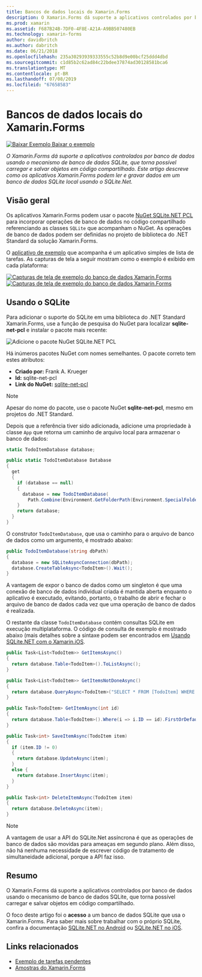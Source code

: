 ```yaml
---
title: Bancos de dados locais do Xamarin.Forms
description: O Xamarin.Forms dá suporte a aplicativos controlados por banco de dados usando o mecanismo de banco de dados SQLite, que torna possível carregar e salvar objetos em código compartilhado. Este artigo descreve como os aplicativos Xamarin.Forms podem ler e gravar dados em um banco de dados SQLite local usando o SQLite.Net.
ms.prod: xamarin
ms.assetid: F687B24B-7DF0-4F8E-A21A-A9BB507480EB
ms.technology: xamarin-forms
author: davidbritch
ms.author: dabritch
ms.date: 06/21/2018
ms.openlocfilehash: 235a30293939333555c52b8d9e00bcf25ddd4dbd
ms.sourcegitcommit: c1d85b2c62ad84c22bdee37874ad30128581bca6
ms.translationtype: MT
ms.contentlocale: pt-BR
ms.lasthandoff: 07/08/2019
ms.locfileid: "67658583"
---
```

# <a name="xamarinforms-local-databases"></a>Bancos de dados locais do Xamarin.Forms

[![Baixar Exemplo](~/media/shared/download.png) Baixar o exemplo](https://developer.xamarin.com/samples/xamarin-forms/Todo/)

_O Xamarin.Forms dá suporte a aplicativos controlados por banco de dados usando o mecanismo de banco de dados SQLite, que torna possível carregar e salvar objetos em código compartilhado. Este artigo descreve como os aplicativos Xamarin.Forms podem ler e gravar dados em um banco de dados SQLite local usando o SQLite.Net._

## <a name="overview"></a>Visão geral

Os aplicativos Xamarin.Forms podem usar o pacote [NuGet SQLite.NET PCL](https://www.nuget.org/packages/sqlite-net-pcl/) para incorporar operações de banco de dados no código compartilhado referenciando as classes `SQLite` que acompanham o NuGet. As operações de banco de dados podem ser definidas no projeto de biblioteca do .NET Standard da solução Xamarin.Forms.

O [aplicativo de exemplo](https://github.com/xamarin/xamarin-forms-samples/tree/master/Todo) que acompanha é um aplicativo simples de lista de tarefas. As capturas de tela a seguir mostram como o exemplo é exibido em cada plataforma:

[![Capturas de tela de exemplo do banco de dados Xamarin.Forms](databases-images/todo-list-sml.png "Capturas de tela da primeira página TodoList")](databases-images/todo-list.png#lightbox "Capturas de tela da primeira página TodoList")[![Capturas de tela de exemplo do banco de dados Xamarin.Forms](databases-images/todo-list-sml.png "Capturas de tela de exemplo do banco de dados Xamarin.Forms")](databases-images/todo-list.png#lightbox "Capturas de tela de exemplo do banco de dados Xamarin.Forms")

<a name="Using_SQLite_with_PCL" />

## <a name="using-sqlite"></a>Usando o SQLite

Para adicionar o suporte do SQLite em uma biblioteca do .NET Standard Xamarin.Forms, use a função de pesquisa do NuGet para localizar **sqlite-net-pcl** e instalar o pacote mais recente:

![Adicione o pacote NuGet SQLite.NET PCL](databases-images/vs2017-sqlite-pcl-nuget.png "Adicione o pacote NuGet SQLite.NET PCL")

Há inúmeros pacotes NuGet com nomes semelhantes. O pacote correto tem estes atributos:

- **Criado por:** Frank A. Krueger
- **Id:** sqlite-net-pcl
- **Link do NuGet:** [sqlite-net-pcl](https://www.nuget.org/packages/sqlite-net-pcl/)

> [!NOTE]
> Apesar do nome do pacote, use o pacote NuGet **sqlite-net-pcl**, mesmo em projetos do .NET Standard.

Depois que a referência tiver sido adicionada, adicione uma propriedade à classe `App` que retorna um caminho de arquivo local para armazenar o banco de dados:

```csharp
static TodoItemDatabase database;

public static TodoItemDatabase Database
{
  get
  {
    if (database == null)
    {
      database = new TodoItemDatabase(
        Path.Combine(Environment.GetFolderPath(Environment.SpecialFolder.LocalApplicationData), "TodoSQLite.db3"));
    }
    return database;
  }
}
```

O construtor `TodoItemDatabase`, que usa o caminho para o arquivo de banco de dados como um argumento, é mostrado abaixo:

```csharp
public TodoItemDatabase(string dbPath)
{
  database = new SQLiteAsyncConnection(dbPath);
  database.CreateTableAsync<TodoItem>().Wait();
}
```

A vantagem de expor o banco de dados como um singleton é que uma conexão de banco de dados individual criada é mantida aberta enquanto o aplicativo é executado, evitando, portanto, o trabalho de abrir e fechar o arquivo de banco de dados cada vez que uma operação de banco de dados é realizada.

O restante da classe `TodoItemDatabase` contém consultas SQLite em execução multiplataforma. O código de consulta de exemplo é mostrado abaixo (mais detalhes sobre a sintaxe podem ser encontrados em [Usando SQLite.NET com o Xamarin.iOS](~/ios/data-cloud/data/using-sqlite-orm.md).

```csharp
public Task<List<TodoItem>> GetItemsAsync()
{
  return database.Table<TodoItem>().ToListAsync();
}

public Task<List<TodoItem>> GetItemsNotDoneAsync()
{
  return database.QueryAsync<TodoItem>("SELECT * FROM [TodoItem] WHERE [Done] = 0");
}

public Task<TodoItem> GetItemAsync(int id)
{
  return database.Table<TodoItem>().Where(i => i.ID == id).FirstOrDefaultAsync();
}

public Task<int> SaveItemAsync(TodoItem item)
{
  if (item.ID != 0)
  {
    return database.UpdateAsync(item);
  }
  else {
    return database.InsertAsync(item);
  }
}

public Task<int> DeleteItemAsync(TodoItem item)
{
  return database.DeleteAsync(item);
}
```

> [!NOTE]
> A vantagem de usar a API do SQLite.Net assíncrona é que as operações de banco de dados são movidas para ameaças em segundo plano. Além disso, não há nenhuma necessidade de escrever código de tratamento de simultaneidade adicional, porque a API faz isso.

## <a name="summary"></a>Resumo

O Xamarin.Forms dá suporte a aplicativos controlados por banco de dados usando o mecanismo de banco de dados SQLite, que torna possível carregar e salvar objetos em código compartilhado.

O foco deste artigo foi o **acesso** a um banco de dados SQLite que usa o Xamarin.Forms. Para saber mais sobre trabalhar com o próprio SQLite, confira a documentação [SQLite.NET no Android](~/android/data-cloud/data-access/using-sqlite-orm.md) ou [SQLite.NET no iOS](~/ios/data-cloud/data/using-sqlite-orm.md).

## <a name="related-links"></a>Links relacionados

- [Exemplo de tarefas pendentes](https://developer.xamarin.com/samples/xamarin-forms/Todo/)
- [Amostras do Xamarin.Forms](https://developer.xamarin.com/samples/xamarin-forms/all/)

